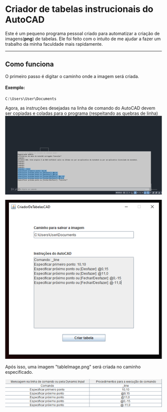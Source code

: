 # Criador de tabelas instrucionais do AutoCAD
Este é um pequeno programa pessoal criado para automatizar a criação de imagens(<strong>png</strong>) de tabelas.
Ele foi feito com o intuito de me ajudar a fazer um trabalho da minha faculdade mais rapidamente.
<hr>

<h2>Como funciona</h2>
O primeiro passo é digitar o caminho onde a imagem será criada.
<h4>Exemplo:</h4>

```
C:\Users\User\Documents
```
Agora, as instruções desejadas na linha de comando do AutoCAD devem ser copiadas e coladas para o programa (respeitando as quebras de linha)
![alt text](imagens/Capturar.PNG)

![alt text](imagens/img2.PNG)

Após isso, uma imagem "tableImage.png" será criada no caminho especificado.

![alt text](imagens/tableImage.png)
